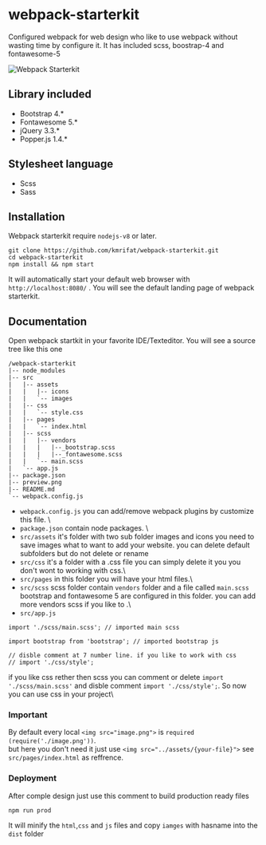 # webpack-starterkit
Configured webpack for web design who like to use webpack without wasting time by configure it. It has included scss, boostrap-4 and fontawesome-5

![Webpack Starterkit](https://github.com/kmrifat/webpack-starterkit/blob/master/preview.png?raw=true)

## Library included
 - Bootstrap 4.*
 - Fontawesome 5.*
 - jQuery 3.3.*
 - Popper.js 1.4.*
 
## Stylesheet language 
- Scss
- Sass

## Installation
Webpack starterkit require `nodejs-v8` or later.

```
git clone https://github.com/kmrifat/webpack-starterkit.git
cd webpack-starterkit
npm install && npm start
```
It will automatically start your default web browser with `http://localhost:8080/` . You will see the default landing page of webpack starterkit.

## Documentation

Open webpack startkit in your favorite IDE/Texteditor. You will see a source tree like this one 
```
/webpack-starterkit
|-- node_modules
|-- src
|   |-- assets
|   |   |-- icons
|   |   `-- images
|   |-- css
|   |   `-- style.css
|   |-- pages
|   |   `-- index.html
|   |-- scss
|   |   |-- vendors
|   |   |   |--_bootstrap.scss
|   |   |   |--_fontawesome.scss
|   |   `-- main.scss
|   `-- app.js
|-- package.json
|-- preview.png
|-- README.md
`-- webpack.config.js
```
- `webpack.config.js` you can add/remove webpack plugins by customize this file. \
- `package.json` contain node packages. \
- `src/assets` it's folder with two sub folder images and icons you need to save images what to want to add your website. you can delete default subfolders but do not delete or rename 
- `src/css` it's a folder with a .css file you can simply delete it you you don't wont to working with css.\
- `src/pages` in this folder you will have your html files.\
- `src/scss` scss folder contain `vendors` folder and a file called `main.scss` bootstrap and fontawesome 5 are configured in this folder. you can add more vendors scss if you like to .\
- `src/app.js`
```
import './scss/main.scss'; // imported main scss

import bootstrap from 'bootstrap'; // imported bootstrap js

// disble comment at 7 number line. if you like to work with css
// import './css/style';

```
if you like css rether then scss you can comment or delete `import './scss/main.scss'` and disble comment `import './css/style';`. So now you can use css in your project\

### Important

By default every local `<img src="image.png">` is `required (require('./image.png'))`.\
but here you don't need it just use `<img src="../assets/{your-file}">` see `src/pages/index.html` as reffrence.

### Deployment
After comple design just use this comment to build production ready files
```
npm run prod
```
It will minify the `html`,`css` and `js` files and copy `iamges` with hasname into the `dist` folder